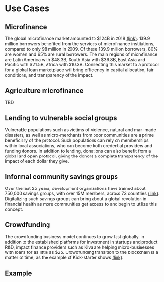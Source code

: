 # Use Cases

## Microfinance
The global microfinance market amounted to $124B in 2018 [(link)](https://www.convergences.org/wp-content/uploads/2019/09/Microfinance-Barometer-2019_web-1.pdf). 139.9 million borrowers benefited from the services of microfinance institutions, compared to only 98 million in 2009. Of these 139.9 million borrowers, 80% are women and 65% are rural borrowers. The main regions of microfinance are Latin America with $48.3B, South Asia with $36.8B, East Asia and Pacific with $21.5B, Africa with $10.3B. Connecting this market to a protocol for a global loan marketplace will bring efficiency in capital allocation, fair conditions, and transparency of the impact.

## Agriculture microfinance
TBD

## Lending to vulnerable social groups
Vulnerable populations such as victims of violence, natural and man-made disasters, as well as micro-merchants from poor communities are a prime beneficiary of the protocol. Such populations can rely on memberships within local associations, who can become both credential providers and funding donors. In addition to lending, donations can also benefit from a global and open protocol, giving the donors a complete transparency of the impact of each dollar they give.

## Informal community savings groups
Over the last 25 years, development organizations have trained about 750,000 savings groups, with over 15M members, across 73 countries [(link)](https://mangotree.org/what-are-savings-groups). Digitalizing such savings groups can bring about a global revolution in financial health as more communities get access to and begin to utilize this concept.

## Crowdfunding
The crowdfunding business model continues to grow fast globally. In addition to the established platforms for investment in startups and product R&D, impact finance providers such as Kiva are helping micro-businesses with loans for as little as $25. Crowdfunding transition to the blockchain is a matter of time, as the example of Kick-starter shows [(link)](https://techcrunch.com/2021/12/08/kickstarter-plans-to-move-its-crowdfunding-platform-to-the-blockchain).

## Example
